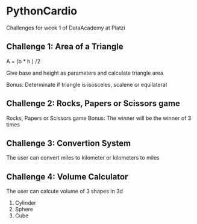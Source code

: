 # PythonCardio
Challenges for week 1 of DataAcademy at Platzi


## Challenge 1: Area of a Triangle
A = (b * h ) /2

Give base and height as parameters and calculate triangle area

Bonus: Determinate if triangle is isosceles, scalene or equilateral

## Challenge 2: Rocks, Papers or Scissors game

Rocks, Papers or Scissors game
Bonus: The winner will be the winner of 3 times

## Challenge 3: Convertion System

The user can convert miles to kilometer or kilometers to miles 

## Challenge 4: Volume Calculator

The user can calcute volume of 3 shapes in 3d
1. Cylinder
2. Sphere
3. Cube
